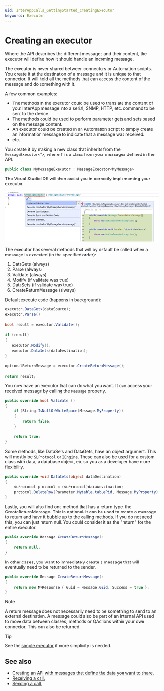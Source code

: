 ```yaml
---
uid: InterAppCalls_GettingStarted_CreatingExecutor
keywords: Executor
---
```


# Creating an executor

Where the API describes the different messages and their content, the executor will define how it should handle an incoming message.

The executor is never shared between connectors or Automation scripts. You create it at the destination of a message and it is unique to that connector. It will hold all the methods that can access the content of the message and do something with it.

A few common examples:

- The methods in the executor could be used to translate the content of your InterApp message into a serial, SNMP, HTTP, etc. command to be sent to the device.
- The methods could be used to perform parameter gets and sets based on the message content.
- An executor could be created in an Automation script to simply create an information message to indicate that a message was received.
- etc.

You create it by making a new class that inherits from the `MessageExecutor<T>`, where T is a class from your messages defined in the API.

```csharp
public class MyMessageExecutor : MessageExecutor<MyMessage>
```

The Visual Studio IDE will then assist you in correctly implementing your executor.

![alt text](../../images/InterApp_VS1.png "Executor implementation in Visual Studio")

The executor has several methods that will by default be called when a message is executed (in the specified order):

1. DataGets (always)
1. Parse (always)
1. Validate (always)
1. Modify (if validate was true)
1. DataSets (if validate was true)
1. CreateReturnMessage (always)

Default execute code (happens in background):

```csharp
executor.DataGets(dataSource);
executor.Parse();

bool result = executor.Validate();

if (result)
{
   executor.Modify();
   executor.DataSets(dataDestination);
}

optionalReturnMessage = executor.CreateReturnMessage();

return result;
```

You now have an executor that can do what you want. It can access your received message by calling the `Message` property.

```csharp
public override bool Validate ()
{
    if (String.IsNullOrWhiteSpace(Message.MyProperty))
    {
        return false;
    }
    
    return true;
}
```

Some methods, like DataSets and DataGets, have an object argument. This will mostly be `SLProtocol` or `IEngine`. These can also be used for a custom class with data, a database object, etc so you as a developer have more flexibility.

```csharp
public override void DataSets(object dataDestination)
{
    SLProtocol protocol = (SLProtocol)dataDestination;
    protocol.DeleteRow(Parameter.Mytable.tablePid, Message.MyProperty);
}
```

Lastly, you will also find one method that has a return type, the CreateReturnMessage. This is optional. It can be used to create a message to return and have it bubble up to the calling methods. If you do not need this, you can just return null. You could consider it as the "return" for the entire executor.

```csharp
public override Message CreateReturnMessage()
{
    return null;
}
```

In other cases, you want to immediately create a message that will eventually need to be returned to the sender.

```csharp
public override Message CreateReturnMessage()
{
    return new MyResponse { Guid = Message.Guid, Success = true };
}
```

> [!NOTE]
> A return message does not necessarily need to be something to send to an external destination. A message could also be part of an internal API used to move data between classes, methods or QActions within your own connector. This can also be returned.

> [!TIP]
> See the [simple executor](xref:InterAppCalls_Customizations#creating-a-simple-executor) if more simplicity is needed.

## See also

- [Creating an API with messages that define the data you want to share.](xref:InterAppCalls_GettingStarted_CreatingApi)
- [Receiving a call.](xref:InterAppCalls_GettingStarted_ReceivingCall)
- [Sending a call.](xref:InterAppCalls_GettingStarted_SendingCall)
